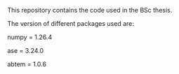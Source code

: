 This repository contains the code used in the BSc thesis.

The version of different packages used are:

numpy = 1.26.4

ase = 3.24.0

abtem = 1.0.6
